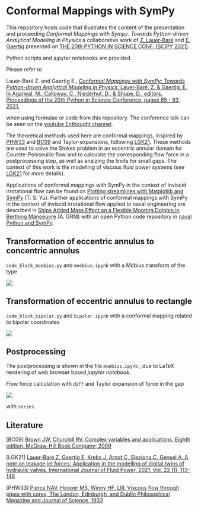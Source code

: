 # Conformal Mappings with SymPy 

This repository hosts code that illustrates the content of the presentation and proceeding *Conformal Mappings with Sympy: Towards Python-driven Analytical Modeling in Physics* a collaborative work of [Z. Lauer-Baré](https://orcid.org/0000-0002-7083-6909) and [E. Gaertig](https://orcid.org/0000-0003-1728-6466) presented on [THE 20th PYTHON IN SCIENCE CONF. (SCIPY 2021)](https://www.scipy2021.scipy.org/).

Python scripts and jupyter notebooks are provided.

Please refer to 

Lauer-Baré Z. and Gaertig E., [*Conformal Mappings with SymPy: Towards Python-driven Analytical Modeling in Physics*. Lauer-Baré, Z. & Gaertig, E. In Agarwal, M., Calloway, C., Niederhut, D., & Shupe, D., editors, Proceedings of the 20th Python in Science Conference, pages 85 - 93, 2021. ](https://conference.scipy.org/proceedings/scipy2021/lauer_bare_gaertig.html)

when using formulae or code from this repository. The conference talk can be seen on the [youtube Enthought channel](https://www.youtube.com/watch?v=P5ybpjv2uDA).

The theoretical methods used here are conformal mappings, inspired by [PHW33](https://www.tandfonline.com/doi/abs/10.1080/14786443309462212) and [BC09](https://www.mheducation.com/highered/product/complex-variables-applications-brown-churchill/M9780073383170.html) and Taylor-expansions, following [LGK21](https://journals.riverpublishers.com/index.php/IJFP/article/view/5535). These methods are used to solve the Stokes problem in an eccentric annular domain for Couette-Poisseuille flow and to calculate the corresponding flow force in a postprocessing step, as well as analzing the limits for small gaps. The context of this work is the modelling of viscous fluid power systems (see [LGK21](https://journals.riverpublishers.com/index.php/IJFP/article/view/5535) for more details).

Applications of conformal mappings with SymPy in the context of inviscid irrotational flow can be found on [Plotting streamlines with Matplotlib and SymPy](https://tonysyu.github.io/plotting-streamlines-with-matplotlib-and-sympy.html#.YPf_rKjwhPb) (T. S. Yu).
Further applications of conformal mappings with SymPy in the context of inviscid irrotational flow applied to naval engineering are described in [Ships Added Mass Effect on a Flexible Mooring Dolphin in Berthing Manoeuvre](https://www.mdpi.com/2077-1312/9/2/108) (A. GRM) with an open Python code repository in [naval Python and SymPy](https://zenodo.org/record/4452633#.YPpnYegzZPZ).

## Transformation of eccentric annulus to concentric annulus

```code_block_moebius.py``` and ```moebius.ipynb``` with a Möbius transform of the type

<img src="https://render.githubusercontent.com/render/math?math=w(z)=\frac{z %2B ia}{az %2B i}">

## Transformation of eccentric annulus to rectangle

```code_block_bipolar.py``` and ```bipolar.ipynb``` with a conformal mapping related to bipolar coordinates

<img src="https://render.githubusercontent.com/render/math?math=w(z)=2\cdot \tan^{-1}\left(\frac{z %2B i\gamma}{c}\right)">

## Postprocessing

The postprocessing is shown in the file ```moebius.ipynb``` , due to LaTeX rendering of web browser based *jupyter notebook*.

Flow force calculation with ```diff``` and Taylor expansion of force in the gap 

<img src="https://render.githubusercontent.com/render/math?math=\delta">

with ```series```.

## Literature

[BC09] [Brown JW, Churchill RV. Complex variables and applications, Eighth edition, McGraw-Hill Book Company; 2009](https://www.mheducation.com/highered/product/complex-variables-applications-brown-churchill/M9780073383170.html)

[LGK21] [Lauer-Baré Z, Gaertig E, Krebs J, Arndt C, Sleziona C, Gensel A. A note on leakage jet forces: Application in the modelling of digital twins of hydraulic valves, International Journal of Fluid Power, 2021, Vol. 22 (1), 113–146](https://journals.riverpublishers.com/index.php/IJFP/article/view/5535)

[PHW33] [Piercy NAV, Hooper MS, Winny HF. LIII. Viscous flow through pipes with cores, The London, Edinburgh, and Dublin Philosophical Magazine and Journal of Science, 1933](https://www.tandfonline.com/doi/abs/10.1080/14786443309462212)
